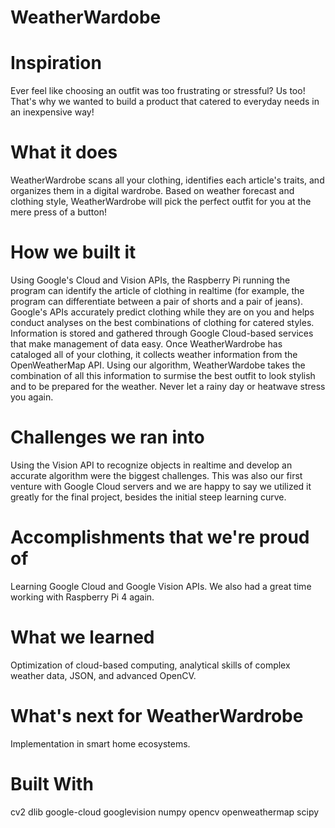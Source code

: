 # WeatherWardobe
# Inspiration
Ever feel like choosing an outfit was too frustrating or stressful? Us too! That's why we wanted to build a product that catered to everyday needs in an inexpensive way!

# What it does
WeatherWardrobe scans all your clothing, identifies each article's traits, and organizes them in a digital wardrobe. Based on weather forecast and clothing style, WeatherWardrobe will pick the perfect outfit for you at the mere press of a button!

# How we built it
Using Google's Cloud and Vision APIs, the Raspberry Pi running the program can identify the article of clothing in realtime (for example, the program can differentiate between a pair of shorts and a pair of jeans). Google's APIs accurately predict clothing while they are on you and helps conduct analyses on the best combinations of clothing for catered styles. Information is stored and gathered through Google Cloud-based services that make management of data easy. Once WeatherWardrobe has cataloged all of your clothing, it collects weather information from the OpenWeatherMap API. Using our algorithm, WeatherWardobe takes the combination of all this information to surmise the best outfit to look stylish and to be prepared for the weather. Never let a rainy day or heatwave stress you again.

# Challenges we ran into
Using the Vision API to recognize objects in realtime and develop an accurate algorithm were the biggest challenges. This was also our first venture with Google Cloud servers and we are happy to say we utilized it greatly for the final project, besides the initial steep learning curve.

# Accomplishments that we're proud of
Learning Google Cloud and Google Vision APIs. We also had a great time working with Raspberry Pi 4 again.

# What we learned
Optimization of cloud-based computing, analytical skills of complex weather data, JSON, and advanced OpenCV.

# What's next for WeatherWardrobe
Implementation in smart home ecosystems.

# Built With
cv2
dlib
google-cloud
googlevision
numpy
opencv
openweathermap
scipy
